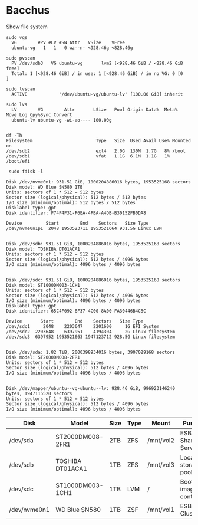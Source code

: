 # Bacchus

Show file system

```shell
sudo vgs
  VG        #PV #LV #SN Attr   VSize    VFree
  ubuntu-vg   1   1   0 wz--n- <928.46g <828.46g
  
sudo pvscan
  PV /dev/sdb3   VG ubuntu-vg       lvm2 [<928.46 GiB / <828.46 GiB free]
  Total: 1 [<928.46 GiB] / in use: 1 [<928.46 GiB] / in no VG: 0 [0   ]
  
sudo lvscan
  ACTIVE            '/dev/ubuntu-vg/ubuntu-lv' [100.00 GiB] inherit
  
sudo lvs
  LV        VG        Attr       LSize   Pool Origin Data%  Meta%  Move Log Cpy%Sync Convert
  ubuntu-lv ubuntu-vg -wi-ao---- 100.00g
  
```

```shell
df -Th
Filesystem                        Type   Size  Used Avail Use% Mounted on
/dev/sdb2                         ext4   2.0G  130M  1.7G   8% /boot
/dev/sdb1                         vfat   1.1G  6.1M  1.1G   1% /boot/efi
```

```shell
 sudo fdisk -l 
 
Disk /dev/nvme0n1: 931.51 GiB, 1000204886016 bytes, 1953525168 sectors
Disk model: WD Blue SN580 1TB
Units: sectors of 1 * 512 = 512 bytes
Sector size (logical/physical): 512 bytes / 512 bytes
I/O size (minimum/optimal): 512 bytes / 512 bytes
Disklabel type: gpt
Disk identifier: F74F4F31-F6EA-4FBA-A4DB-B30152FB0DA8

Device         Start        End    Sectors   Size Type
/dev/nvme0n1p1  2048 1953523711 1953521664 931.5G Linux LVM


Disk /dev/sdb: 931.51 GiB, 1000204886016 bytes, 1953525168 sectors
Disk model: TOSHIBA DT01ACA1
Units: sectors of 1 * 512 = 512 bytes
Sector size (logical/physical): 512 bytes / 4096 bytes
I/O size (minimum/optimal): 4096 bytes / 4096 bytes


Disk /dev/sdc: 931.51 GiB, 1000204886016 bytes, 1953525168 sectors
Disk model: ST1000DM003-1CH1
Units: sectors of 1 * 512 = 512 bytes
Sector size (logical/physical): 512 bytes / 4096 bytes
I/O size (minimum/optimal): 4096 bytes / 4096 bytes
Disklabel type: gpt
Disk identifier: 65C4F092-8F37-4C00-8A00-FA30446B4C8C

Device       Start        End    Sectors   Size Type
/dev/sdc1     2048    2203647    2201600     1G EFI System
/dev/sdc2  2203648    6397951    4194304     2G Linux filesystem
/dev/sdc3  6397952 1953521663 1947123712 928.5G Linux filesystem


Disk /dev/sda: 1.82 TiB, 2000398934016 bytes, 3907029168 sectors
Disk model: ST2000DM008-2FR1
Units: sectors of 1 * 512 = 512 bytes
Sector size (logical/physical): 512 bytes / 4096 bytes
I/O size (minimum/optimal): 4096 bytes / 4096 bytes


Disk /dev/mapper/ubuntu--vg-ubuntu--lv: 928.46 GiB, 996923146240 bytes, 1947115520 sectors
Units: sectors of 1 * 512 = 512 bytes
Sector size (logical/physical): 512 bytes / 4096 bytes
I/O size (minimum/optimal): 4096 bytes / 4096 bytes
```

| Disk            | Model            | Size | Type | Mount     | Purpose                  |
|-----------------|------------------|------|------|-----------|--------------------------|
| 	/dev/sda       | ST2000DM008-2FR1 | 2TB  | ZFS  | /mnt/vol2 | ESB - Shared Services    |
| 	/dev/sdb       | TOSHIBA DT01ACA1 | 1TB  | ZFS  | /mnt/vol3 | Local storage pool       |
| 	/dev/sdc       | ST1000DM003-1CH1 | 1TB  | LVM  | /         | Boot, images, containers |
| 	/dev/nvme0n1 | WD Blue SN580    | 1TB  | ZSF  | /mnt/vol1 | ESB - Dev Cluster        |
